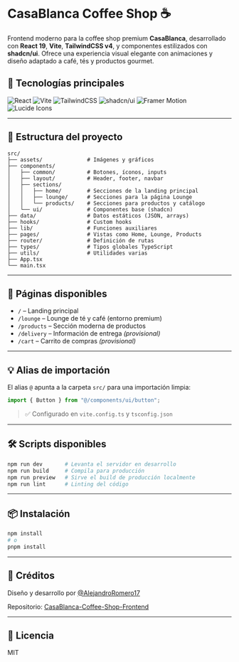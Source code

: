 # CasaBlanca Coffee Shop ☕️

Frontend moderno para la coffee shop premium **CasaBlanca**, desarrollado con **React 19**, **Vite**, **TailwindCSS v4**, y componentes estilizados con **shadcn/ui**. Ofrece una experiencia visual elegante con animaciones y diseño adaptado a café, tés y productos gourmet.

## 🚀 Tecnologías principales

![React](https://img.shields.io/badge/React-19-61DAFB?style=flat-square&logo=react&logoColor=black)
![Vite](https://img.shields.io/badge/Vite-6-646CFF?style=flat-square&logo=vite&logoColor=white)
![TailwindCSS](https://img.shields.io/badge/TailwindCSS-4-38B2AC?style=flat-square&logo=tailwind-css&logoColor=white)
![shadcn/ui](https://img.shields.io/badge/shadcn--ui-modern%20UI-000000?style=flat-square)
![Framer Motion](https://img.shields.io/badge/Framer_Motion-animations-black?style=flat-square&logo=framer&logoColor=white)
![Lucide Icons](https://img.shields.io/badge/Lucide-icons-FFD700?style=flat-square&logo=lucide&logoColor=black)


---

## 📁 Estructura del proyecto

```
src/
├── assets/              # Imágenes y gráficos
├── components/
│   ├── common/          # Botones, íconos, inputs
│   ├── layout/          # Header, footer, navbar
│   ├── sections/
│   │   ├── home/        # Secciones de la landing principal
│   │   ├── lounge/      # Secciones para la página Lounge
│   │   └── products/    # Secciones para productos y catálogo
│   └── ui/              # Componentes base (shadcn)
├── data/                # Datos estáticos (JSON, arrays)
├── hooks/               # Custom hooks
├── lib/                 # Funciones auxiliares
├── pages/               # Vistas como Home, Lounge, Products
├── router/              # Definición de rutas
├── types/               # Tipos globales TypeScript
├── utils/               # Utilidades varias
├── App.tsx
└── main.tsx
```

---

## 🧭 Páginas disponibles

- `/` – Landing principal
- `/lounge` – Lounge de té y café (entorno premium)
- `/products` – Sección moderna de productos
- `/delivery` – Información de entrega *(provisional)*
- `/cart` – Carrito de compras *(provisional)*

---

## 💡 Alias de importación

El alias `@` apunta a la carpeta `src/` para una importación limpia:

```ts
import { Button } from "@/components/ui/button";
```

> ✅ Configurado en `vite.config.ts` y `tsconfig.json`

---

## 🛠️ Scripts disponibles

```bash
npm run dev       # Levanta el servidor en desarrollo
npm run build     # Compila para producción
npm run preview   # Sirve el build de producción localmente
npm run lint      # Linting del código
```

---

## 📦 Instalación

```bash
npm install
# o
pnpm install
```

---

## 📣 Créditos

Diseño y desarrollo por [@AlejandroRomero17](https://github.com/AlejandroRomero17)

Repositorio: [CasaBlanca-Coffee-Shop-Frontend](https://github.com/AlejandroRomero17/CasaBlanca-Coffee-Shop-Frontend)

---

## 🧾 Licencia

MIT
